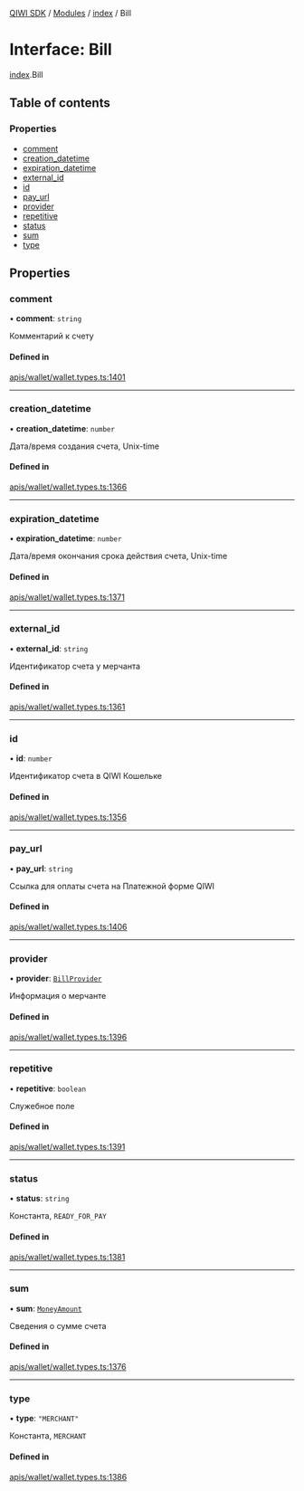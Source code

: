 [QIWI SDK](../README.md) / [Modules](../modules.md) / [index](../modules/index.md) / Bill

# Interface: Bill

[index](../modules/index.md).Bill

## Table of contents

### Properties

- [comment](index.Bill.md#comment)
- [creation\_datetime](index.Bill.md#creation_datetime)
- [expiration\_datetime](index.Bill.md#expiration_datetime)
- [external\_id](index.Bill.md#external_id)
- [id](index.Bill.md#id)
- [pay\_url](index.Bill.md#pay_url)
- [provider](index.Bill.md#provider)
- [repetitive](index.Bill.md#repetitive)
- [status](index.Bill.md#status)
- [sum](index.Bill.md#sum)
- [type](index.Bill.md#type)

## Properties

### comment

• **comment**: `string`

Комментарий к счету

#### Defined in

[apis/wallet/wallet.types.ts:1401](https://github.com/AlexXanderGrib/node-qiwi-sdk/blob/501d75e/src/apis/wallet/wallet.types.ts#L1401)

___

### creation\_datetime

• **creation\_datetime**: `number`

Дата/время создания счета, Unix-time

#### Defined in

[apis/wallet/wallet.types.ts:1366](https://github.com/AlexXanderGrib/node-qiwi-sdk/blob/501d75e/src/apis/wallet/wallet.types.ts#L1366)

___

### expiration\_datetime

• **expiration\_datetime**: `number`

Дата/время окончания срока действия счета, Unix-time

#### Defined in

[apis/wallet/wallet.types.ts:1371](https://github.com/AlexXanderGrib/node-qiwi-sdk/blob/501d75e/src/apis/wallet/wallet.types.ts#L1371)

___

### external\_id

• **external\_id**: `string`

Идентификатор счета у мерчанта

#### Defined in

[apis/wallet/wallet.types.ts:1361](https://github.com/AlexXanderGrib/node-qiwi-sdk/blob/501d75e/src/apis/wallet/wallet.types.ts#L1361)

___

### id

• **id**: `number`

Идентификатор счета в QIWI Кошельке

#### Defined in

[apis/wallet/wallet.types.ts:1356](https://github.com/AlexXanderGrib/node-qiwi-sdk/blob/501d75e/src/apis/wallet/wallet.types.ts#L1356)

___

### pay\_url

• **pay\_url**: `string`

Ссылка для оплаты счета на Платежной форме QIWI

#### Defined in

[apis/wallet/wallet.types.ts:1406](https://github.com/AlexXanderGrib/node-qiwi-sdk/blob/501d75e/src/apis/wallet/wallet.types.ts#L1406)

___

### provider

• **provider**: [`BillProvider`](index.QIWI.BillProvider.md)

Информация о мерчанте

#### Defined in

[apis/wallet/wallet.types.ts:1396](https://github.com/AlexXanderGrib/node-qiwi-sdk/blob/501d75e/src/apis/wallet/wallet.types.ts#L1396)

___

### repetitive

• **repetitive**: `boolean`

Служебное поле

#### Defined in

[apis/wallet/wallet.types.ts:1391](https://github.com/AlexXanderGrib/node-qiwi-sdk/blob/501d75e/src/apis/wallet/wallet.types.ts#L1391)

___

### status

• **status**: `string`

Константа, `READY_FOR_PAY`

#### Defined in

[apis/wallet/wallet.types.ts:1381](https://github.com/AlexXanderGrib/node-qiwi-sdk/blob/501d75e/src/apis/wallet/wallet.types.ts#L1381)

___

### sum

• **sum**: [`MoneyAmount`](../modules/index.QIWI.md#moneyamount)

Сведения о сумме счета

#### Defined in

[apis/wallet/wallet.types.ts:1376](https://github.com/AlexXanderGrib/node-qiwi-sdk/blob/501d75e/src/apis/wallet/wallet.types.ts#L1376)

___

### type

• **type**: ``"MERCHANT"``

Константа, `MERCHANT`

#### Defined in

[apis/wallet/wallet.types.ts:1386](https://github.com/AlexXanderGrib/node-qiwi-sdk/blob/501d75e/src/apis/wallet/wallet.types.ts#L1386)
